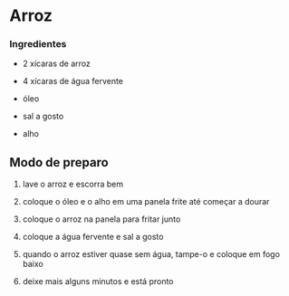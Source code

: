 # Arroz

### **Ingredientes**

- 2 xícaras de arroz

- 4 xícaras de água fervente

- óleo

- sal a gosto 

- alho

## Modo de preparo

1. lave o arroz e escorra bem

2. coloque o óleo e o alho em uma panela frite até começar a dourar

3. coloque o arroz na panela para fritar junto

4. coloque a água fervente e sal a gosto

5. quando o arroz estiver quase sem água, tampe-o e coloque em fogo baixo

6. deixe mais alguns minutos e está pronto






